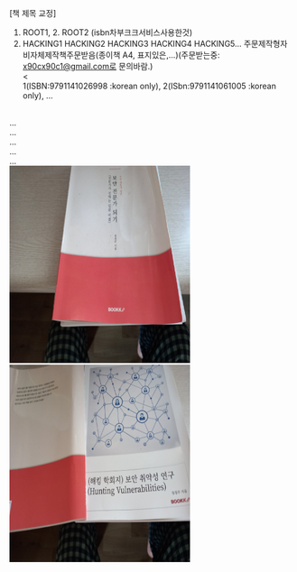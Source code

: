 [책 제목 교정]<br>
1. ROOT1, 2. ROOT2 (isbn차부크크서비스사용한것)<br>
2. HACKING1 HACKING2 HACKING3 HACKING4 HACKING5... 주문제작형자비자체제작책주문받음(종이책 A4, 표지있은,...)(주문받는중: x90cx90c1@gmail.com로 문의바람.)<br><<br>
1(ISBN:9791141026998 :korean only), 2(ISbn:9791141061005 :korean only), ...<br>
<br>
...
<br>
...
<br>
...
<br>
...
<br>
...<br>
<img src="https://github.com/tkopppop/bookshare/blob/main/book1.jpeg" height=350 width=320> <img src="https://github.com/tkopppop/bookshare/blob/main/book1.2.jpeg" height=350 width=320><br>
